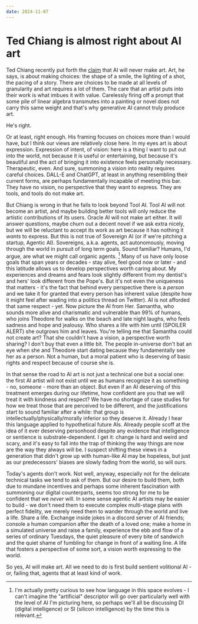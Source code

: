 ```yaml
---
date: 2024-11-07
---
```


# Ted Chiang is almost right about AI art

Ted Chiang recently put forth the [claim](https://www.newyorker.com/culture/the-weekend-essay/why-ai-isnt-going-to-make-art) that AI will never make art. Art, he says, is about making choices: the shape of a smile, the lighting of a shot, the pacing of a story. There are choices to be made at all levels of granularity and art requires a lot of them. The care that an artist puts into their work is what imbues it with value. Carelessly firing off a prompt that some pile of linear algebra transmutes into a painting or novel does not carry this same weight and that's why generative AI cannot truly produce art.

He's right.

Or at least, right enough. His framing focuses on choices more than I would have, but I think our views are relatively close here. In my eyes art is about expression. Expression of intent, of vision: here is a thing I want to put out into the world, not because it is useful or entertaining, but because it's beautiful and the act of bringing it into existence feels personally necessary. Therapeutic, even. And sure, summoning a vision into reality requires careful choices. DALL-E and ChatGPT, at least in anything resembling their current forms, are perhaps fundamentally incapable of meeting this bar. They have no vision, no perspective that they want to express. They are tools, and tools do not make art.

But Chiang is wrong in that he fails to look beyond Tool AI. Tool AI will not become an artist, and maybe building better tools will only reduce the artistic contributions of its users. Oracle AI will not make art either. It will answer questions, maybe churn out a decent novel if we ask extra nicely, but we will be reluctant to accept its work as art because it has nothing it *wants* to express. But this is not true of Sovereign AI (or if we're pitching a startup, Agentic AI). Sovereigns, a.k.a. agents, act autonomously, moving through the world in pursuit of long term goals. Sound familiar? Humans, I'd argue, are what we might call organic agents. [^1] Many of us have only loose goals that span years or decades - stay alive, feel good now or later - and this latitude allows us to develop perspectives worth caring about. My experiences and dreams and fears look slightly different from my dentist's and hers' look different from the Pope's. But it's not even the uniqueness that matters - it's the fact that behind every perspective there is a *person* and we take it for granted that every person has inherent value (despite how it might feel after wading into a politics thread on Twitter). AI is not afforded that same respect - yet. Now picture the AI from Her. Samantha, who sounds more alive and charismatic and vulnerable than 99% of humans, who joins Theodore for walks on the beach and late night laughs, who feels sadness and hope and jealousy. Who shares a life with him until (SPOILER ALERT) she outgrows him and leaves. You're telling me that Samantha could not create art? That she couldn't have a vision, a perspective worth sharing? I don't buy that even a little bit. The people in-universe don't bat an eye when she and Theodore start dating because they fundamentally see her as a person. Not a human, but a moral patient who is deserving of basic rights and respect because of course she is.

In that sense the road to AI art is not just a technical one but a social one: the first AI artist will not exist until we as humans recognize it as something - no, some*one* - more than an object. But even if an AI deserving of this treatment emerges during our lifetime, how confident are you that we will treat it with kindness and respect? We have no shortage of case studies for how we treat those that are perceived to be different, and the justifications start to sound familiar after a while: that group is intellectually/physically/morally inferior so they deserve it. Already I hear this language applied to hypothetical future AIs. Already people scoff at the idea of it ever deserving personhood despite any evidence that intelligence or sentience is substrate-dependent. I get it: change is hard and weird and scary, and it's easy to fall into the trap of thinking the way things are now are the way they always will be. I suspect shifting these views in a generation that didn't grow up with human-like AI may be hopeless, but just as our predecessors' biases are slowly fading from the world, so will ours.

Today's agents don't work. Not well, anyway, especially not for the delicate technical tasks we tend to ask of them. But our desire to build them, both due to mundane incentives and perhaps some inherent fascination with summoning our digital counterparts, seems too strong for me to be confident that we *never* will. In some sense agentic AI artists may be easier to build - we don't need them to execute complex multi-stage plans with perfect fidelity, we merely need them to wander through the world and live a life. Share a life. Exchange inside jokes in a discord server of AI friends; console a human companion after the death of a loved one; make a home in a simulated universe and raise a family, experience the ebb and flow of a series of ordinary Tuesdays, the quiet pleasure of every bite of sandwich and the quiet shame of fumbling for change in front of a waiting line. A life that fosters a perspective of some sort, a vision worth expressing to the world.

So yes, AI will make art. All we need to do is first build sentient volitional AI - or, failing that, agents that at least kind of work.


[^1]: I'm actually pretty curious to see how language in this space evolves - I can't imagine the "artificial" descriptor will go over particularly well with the level of AI I'm picturing here, so perhaps we'll all be discussing DI (digital intelligence) or SI (silicon intelligence) by the time this is relevant.

